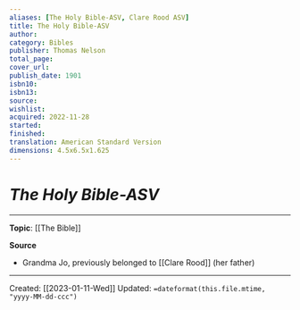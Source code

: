 ```yaml
---
aliases: [The Holy Bible-ASV, Clare Rood ASV]
title: The Holy Bible-ASV
author: 
category: Bibles
publisher: Thomas Nelson
total_page: 
cover_url: 
publish_date: 1901
isbn10: 
isbn13: 
source: 
wishlist:
acquired: 2022-11-28 
started: 
finished: 
translation: American Standard Version
dimensions: 4.5x6.5x1.625
---
```

# *The Holy Bible-ASV* 

--- 
**Topic**: [[The Bible]]

**Source**
- Grandma Jo, previously belonged to [[Clare Rood]] (her father)

---
Created: [[2023-01-11-Wed]]
Updated: `=dateformat(this.file.mtime, "yyyy-MM-dd-ccc")`
